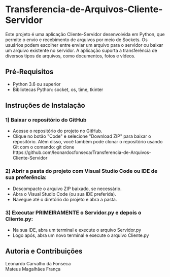# Transferencia-de-Arquivos-Cliente-Servidor 
Este projeto é uma aplicação Cliente-Servidor desenvolvida em Python, que permite o envio e recebimento de arquivos por meio de Sockets. Os usuários podem escolher entre enviar um arquivo para o servidor ou baixar um arquivo existente no servidor. A aplicação suporta a transferência de diversos tipos de arquivos, como documentos, fotos e vídeos.

## Pré-Requisitos
<ul>
  <li>Python 3.6 ou superior</li>
  <li>Bibliotecas Python: socket, os, time, tkinter</li>
</ul>

## Instruções de Instalação
### 1) Baixar o repositório do GitHub
<ul>
  <li>Acesse o repositório do projeto no GitHub.</li>
  <li>Clique no botão "Code" e selecione "Download ZIP" para baixar o repositório. Além disso, você também pode clonar o repositório usando Git com o comando:
  git clone https://github.com/leonardocfonseca/Transferencia-de-Arquivos-Cliente-Servidor</li>
</ul>

### 2) Abrir a pasta do projeto com Visual Studio Code ou IDE de sua preferência:
<ul>
  <li>Descompacte o arquivo ZIP baixado, se necessário.</li>
  <li>Abra o Visual Studio Code (ou sua IDE preferida).</li>
  <li>Navegue até o diretório do projeto e abra a pasta.</li>
</ul>

### 3) Executar PRIMEIRAMENTE o Servidor.py e depois o Cliente.py:
<ul>
  <li>Na sua IDE, abra um terminal e execute o arquivo Servidor.py</li>
  <li>Logo após, abra um novo terminal e execute o arquivo Cliente.py</li>
</ul>

## Autoria e Contribuições

Leonardo Carvalho da Fonseca<br>
Mateus Magalhães França
